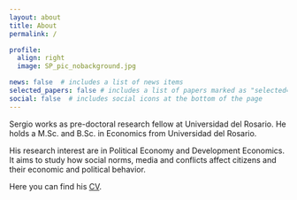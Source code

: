 ```yaml
---
layout: about
title: About
permalink: /

profile:
  align: right
  image: SP_pic_nobackground.jpg

news: false  # includes a list of news items
selected_papers: false # includes a list of papers marked as "selected={true}"
social: false  # includes social icons at the bottom of the page
---
```


Sergio works as pre-doctoral research fellow at Universidad del Rosario. He holds a M.Sc. and B.Sc. in Economics from Universidad del Rosario.

His research interest are in Political Economy and Development Economics. It aims to study how social norms, media and conflicts affect citizens and their economic and political behavior. 

Here you can find his [CV](https://sergio-perilla.github.io/assets/pdf/CV_SergioPerilla.pdf). 